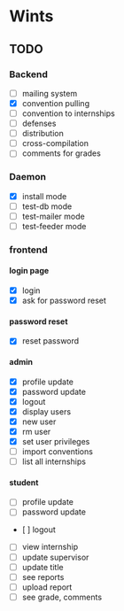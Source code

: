 # Wints

## TODO

### Backend

- [ ] mailing system
- [x] convention pulling
- [ ] convention to internships
- [ ] defenses
- [ ] distribution
- [ ] cross-compilation
- [ ] comments for grades

### Daemon

- [x] install mode
- [ ] test-db mode
- [ ] test-mailer mode
- [ ] test-feeder mode

### frontend

#### login page

- [x] login
- [x] ask for password reset

#### password reset

- [x] reset password

#### admin
- [x] profile update
- [x] password update
- [x] logout
- [x] display users
- [x] new user
- [x] rm user
- [x] set user privileges
- [ ] import conventions
- [ ] list all internships

#### student
- [ ] profile update
- [ ] password update
- [ ] logout
- [ ] view internship
- [ ] update supervisor
- [ ] update title
- [ ] see reports
- [ ] upload report
- [ ] see grade, comments
